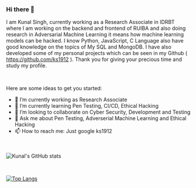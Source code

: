 ### Hi there 👋

I am Kunal Singh, currently working as a Research Associate in IDRBT where I am working on the backend and frontend of RUIBA and also doing research in Adversarial Machine Learning it means how machine learning models can be hacked. I know Python, JavaScript, C Language also have good knowledge on the topics of My SQL and MongoDB. I have also developed some of my personal projects which can be seen in my Github ( https://github.com/ks1912 ). Thank you for giving your precious time and study my profile.

</br>

Here are some ideas to get you started:

- 🔭 I’m currently working as Research Associate
- 🌱 I’m currently learning Pen Testing, CI/CD, Ethical Hacking
- 👯 I’m looking to collaborate on Cyber Security, Development and Testing
- 💬 Ask me about Pen Testing, Adverserial Machine Learning and Ethical Hacking
- 📫 How to reach me: Just google ks1912
<!-- - 🤔 I’m looking for help with
- 😄 Pronouns: ...
- ⚡ Fun fact: ... -->

</br>

![Kunal's GitHub stats](https://github-readme-stats.vercel.app/api?username=ks1912&theme=dark&show_icons=true)

</br>

[![Top Langs](https://github-readme-stats.vercel.app/api/top-langs/?username=ks1912&layout=compact)](https://github.com/ks1912/github-readme-stats)

<!--
**ks1912/ks1912** is a ✨ _special_ ✨ repository because its `README.md` (this file) appears on your GitHub profile.

Here are some ideas to get you started:

- 🔭 I’m currently working on ...
- 🌱 I’m currently learning ...
- 👯 I’m looking to collaborate on ...
- 🤔 I’m looking for help with ...
- 💬 Ask me about ...
- 📫 How to reach me: ...
- 😄 Pronouns: ...
- ⚡ Fun fact: ...
-->

